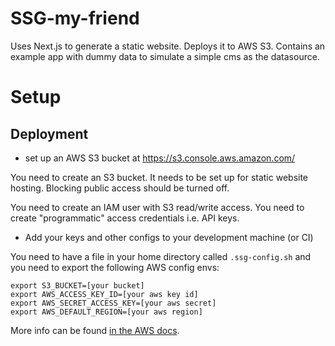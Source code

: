 # SSG-my-friend
Uses Next.js to generate a static website. Deploys it to AWS S3.
Contains an example app with dummy data to simulate a simple cms as the datasource.
# Setup
## Deployment
- set up an AWS S3 bucket at https://s3.console.aws.amazon.com/

You need to create an S3 bucket. It needs to be set up for static website hosting. Blocking public access should be turned off.

You need to create an IAM user with S3 read/write access.
You need to create "programmatic" access credentials i.e. API keys.

 - Add your keys and other configs to your development machine (or CI)

You need to have a file in your home directory called `.ssg-config.sh`
and you need to export the following AWS config envs:
```shell script
export S3_BUCKET=[your bucket]
export AWS_ACCESS_KEY_ID=[your aws key id]
export AWS_SECRET_ACCESS_KEY=[your aws secret]
export AWS_DEFAULT_REGION=[your aws region]
```

More info can be found [in the AWS docs](https://docs.aws.amazon.com/cli/latest/userguide/cli-configure-envvars.html).
